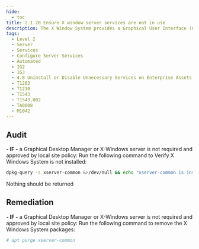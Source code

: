 ```yaml
---
hide:
  - toc
title: 2.1.20 Ensure X window server services are not in use
description: The X Window System provides a Graphical User Interface (GUI) where users can have multiple windows in which to run programs and various add on. The X Windows system is typically used on workstations where users login, but not on servers where users typically do not login.
tags:
  - Level 2
  - Server
  - Services
  - Configure Server Services
  - Automated
  - IG2
  - IG3
  - 4.8 Uninstall or Disable Unnecessary Services on Enterprise Assets and Software
  - T1203
  - T1210
  - T1543
  - T1543.002
  - TA0008
  - M1042
---
```


## Audit
**- IF -** a Graphical Desktop Manager or X-Windows server is not required and approved by local site policy: 
Run the following command to Verify X Windows System is not installed:
```bash
dpkg-query -s xserver-common &>/dev/null && echo "xserver-common is installed"
```
Nothing should be returned

## Remediation
**- IF -** a Graphical Desktop Manager or X-Windows server is not required and approved by local site policy: 
Run the following command to remove the X Windows System packages:
```bash
# apt purge xserver-common
```
